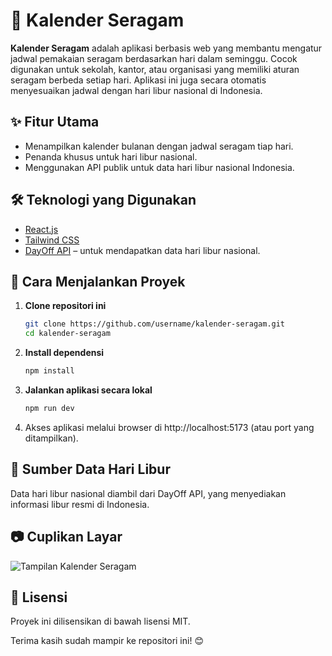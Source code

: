 # 📅 Kalender Seragam

**Kalender Seragam** adalah aplikasi berbasis web yang membantu mengatur jadwal pemakaian seragam berdasarkan hari dalam seminggu. Cocok digunakan untuk sekolah, kantor, atau organisasi yang memiliki aturan seragam berbeda setiap hari. Aplikasi ini juga secara otomatis menyesuaikan jadwal dengan hari libur nasional di Indonesia.


## ✨ Fitur Utama

- Menampilkan kalender bulanan dengan jadwal seragam tiap hari.
- Penanda khusus untuk hari libur nasional.
- Menggunakan API publik untuk data hari libur nasional Indonesia.


## 🛠 Teknologi yang Digunakan

- [React.js](https://reactjs.org/)
- [Tailwind CSS](https://tailwindcss.com/)
- [DayOff API](https://dayoffapi.vercel.app/) – untuk mendapatkan data hari libur nasional.


## 🚀 Cara Menjalankan Proyek

1. **Clone repositori ini**
   ```bash
   git clone https://github.com/username/kalender-seragam.git
   cd kalender-seragam
2. **Install dependensi**
   ```bash
   npm install
3. **Jalankan aplikasi secara lokal**
   ```bash
   npm run dev
4. Akses aplikasi melalui browser di http://localhost:5173 (atau port yang ditampilkan).


## 📅 Sumber Data Hari Libur

Data hari libur nasional diambil dari DayOff API, yang menyediakan informasi libur resmi di Indonesia.


## 📷 Cuplikan Layar

![Tampilan Kalender Seragam](./public/screenshoot.png)


## 📄 Lisensi

Proyek ini dilisensikan di bawah lisensi MIT.

Terima kasih sudah mampir ke repositori ini! 😊
